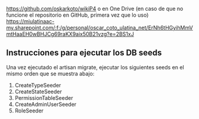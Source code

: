 https://github.com/oskarkoto/wikiP4
o en One Drive (en caso de que no funcione el repositorio en GitHub, primera vez que lo uso)
https://miulatinaac-my.sharepoint.com/:f:/g/personal/oscar_coto_ulatina_net/ErNh6tHGyihMmVmtHaaEH0wBHJCg69raKX9aix50B21vzg?e=2BS1xJ

## Instrucciones para ejecutar los DB seeds

Una vez ejecutado el artisan migrate, ejecutar los siguientes seeds en el mismo orden que se muestra abajo:
1. CreateTypeSeeder
2. CreateStateSeeder
3. PermissionTableSeeder
4. CreateAdminUserSeeder
5. RoleSeeder
